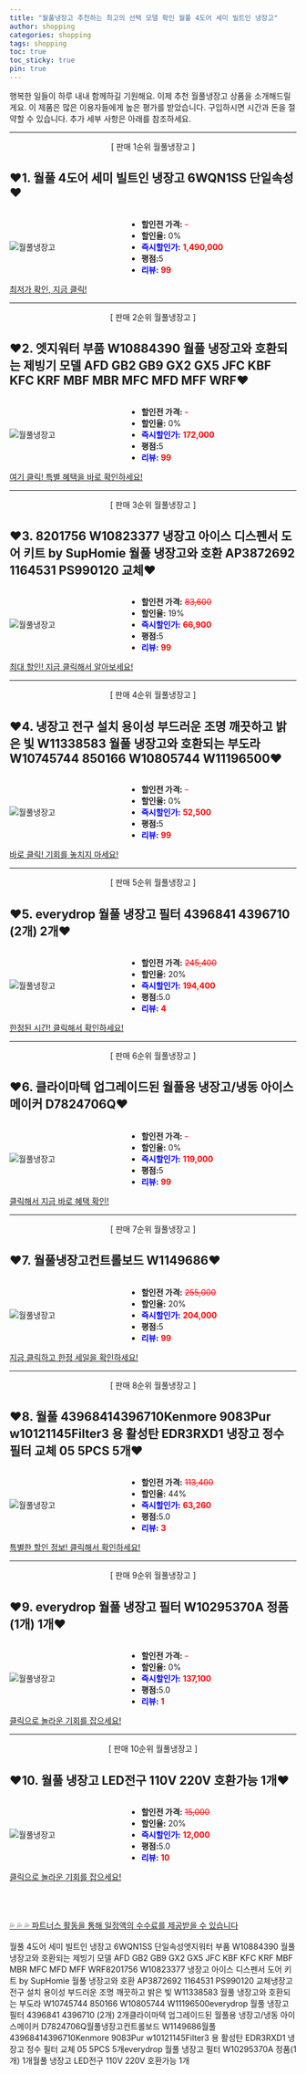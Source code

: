 ```yaml
---
title: "월풀냉장고 추천하는 최고의 선택 모델 확인 월풀 4도어 세미 빌트인 냉장고"
author: shopping
categories: shopping
tags: shopping
toc: true
toc_sticky: true
pin: true
---
```

행복한 일들이 하루 내내 함께하길 기원해요. 이제 추천 월풀냉장고 상품을 소개해드릴게요. 이 제품은 많은 이용자들에게 높은 평가를 받았습니다. 구입하시면 시간과 돈을 절약할 수 있습니다. 추가 세부 사항은 아래를 참조하세요.

---
<p class="toplist" style="margin: 0 auto; display: block; width: fit-content;">[ 판매 1순위 월풀냉장고 ]</p>

<h2><strong>❤️1. 월풀 4도어 세미 빌트인 냉장고 6WQN1SS 단일속성❤️</strong></h2>

<div style="display: flex; align-items: center;">
    <div style="flex: 0.4;">
        <img src="https://thumbnail6.coupangcdn.com/thumbnails/remote/230x230ex/image/vendor_inventory/3062/41b9a5862c37dd73bab6ad2409138ab33308e9d2ca12512150b7659dac4e.jpg" alt="월풀냉장고" style="max-width: 100%;">
    </div>
    <div style="flex: 0.6; margin-left: 10px;">
        <ul>
            <li><strong>할인전 가격:</strong> <del style="color: red;">-</del></li>
            <li><strong>할인율:</strong> 0%</li>
            <li><span style='color:blue'><strong>즉시할인가:</strong></span> <span style='color:red'><strong>1,490,000</strong></span></li>
            <li><strong>평점:</strong>5</li>
            <li><span style='color:blue'><strong>리뷰:</strong></span> <span style='color:red'><strong>99</strong></span></li>
        </ul>
    </div>
</div>
<div class="center">
    <a href="https://William4Davisa.github.io?lptag=AF9450613&subid=githubio&pageKey=8039057777&traceid=V0-153&itemId=22500622657&vendorItemId=89720059874" class="myButton">
        최저가 확인, 지금 클릭!
    </a>
</div>


---
<p class="toplist" style="margin: 0 auto; display: block; width: fit-content;">[ 판매 2순위 월풀냉장고 ]</p>

<h2><strong>❤️2. 엣지워터 부품 W10884390 월풀 냉장고와 호환되는 제빙기 모델 AFD GB2 GB9 GX2 GX5 JFC KBF KFC KRF MBF MBR MFC MFD MFF WRF❤️</strong></h2>

<div style="display: flex; align-items: center;">
    <div style="flex: 0.4;">
        <img src="https://thumbnail10.coupangcdn.com/thumbnails/remote/230x230ex/image/vendor_inventory/e465/cae228026a7d41477a5eb505417ea5f247ae735ebe54ff153ddc509ffd25.jpg" alt="월풀냉장고" style="max-width: 100%;">
    </div>
    <div style="flex: 0.6; margin-left: 10px;">
        <ul>
            <li><strong>할인전 가격:</strong> <del style="color: red;">-</del></li>
            <li><strong>할인율:</strong> 0%</li>
            <li><span style='color:blue'><strong>즉시할인가:</strong></span> <span style='color:red'><strong>172,000</strong></span></li>
            <li><strong>평점:</strong>5</li>
            <li><span style='color:blue'><strong>리뷰:</strong></span> <span style='color:red'><strong>99</strong></span></li>
        </ul>
    </div>
</div>
<div class="center">
    <a href="https://William4Davisa.github.io?lptag=AF9450613&subid=githubio&pageKey=8156018136&traceid=V0-153&itemId=23235630022&vendorItemId=90268090594" class="myButton">
        여기 클릭! 특별 혜택을 바로 확인하세요!
    </a>
</div>


---
<p class="toplist" style="margin: 0 auto; display: block; width: fit-content;">[ 판매 3순위 월풀냉장고 ]</p>

<h2><strong>❤️3. 8201756 W10823377 냉장고 아이스 디스펜서 도어 키트 by SupHomie 월풀 냉장고와 호환 AP3872692 1164531 PS990120 교체❤️</strong></h2>

<div style="display: flex; align-items: center;">
    <div style="flex: 0.4;">
        <img src="https://thumbnail7.coupangcdn.com/thumbnails/remote/230x230ex/image/vendor_inventory/ac3e/7c7d264d1cef154a803f67f85156c60946d294c8cf94e3fef6ff2d4d704a.jpg" alt="월풀냉장고" style="max-width: 100%;">
    </div>
    <div style="flex: 0.6; margin-left: 10px;">
        <ul>
            <li><strong>할인전 가격:</strong> <del style="color: red;">83,600</del></li>
            <li><strong>할인율:</strong> 19%</li>
            <li><span style='color:blue'><strong>즉시할인가:</strong></span> <span style='color:red'><strong>66,900</strong></span></li>
            <li><strong>평점:</strong>5</li>
            <li><span style='color:blue'><strong>리뷰:</strong></span> <span style='color:red'><strong>99</strong></span></li>
        </ul>
    </div>
</div>
<div class="center">
    <a href="https://William4Davisa.github.io?lptag=AF9450613&subid=githubio&pageKey=7889593165&traceid=V0-153&itemId=21596690191&vendorItemId=89902287262" class="myButton">
        최대 할인! 지금 클릭해서 알아보세요!
    </a>
</div>


---
<p class="toplist" style="margin: 0 auto; display: block; width: fit-content;">[ 판매 4순위 월풀냉장고 ]</p>

<h2><strong>❤️4. 냉장고 전구 설치 용이성 부드러운 조명 깨끗하고 밝은 빛 W11338583 월풀 냉장고와 호환되는 부도라 W10745744 850166 W10805744 W11196500❤️</strong></h2>

<div style="display: flex; align-items: center;">
    <div style="flex: 0.4;">
        <img src="https://thumbnail7.coupangcdn.com/thumbnails/remote/230x230ex/image/vendor_inventory/92b7/e33ffab92855eea33f50e89445e95a7019c6d3d269bb25c121d59feba900.jpg" alt="월풀냉장고" style="max-width: 100%;">
    </div>
    <div style="flex: 0.6; margin-left: 10px;">
        <ul>
            <li><strong>할인전 가격:</strong> <del style="color: red;">-</del></li>
            <li><strong>할인율:</strong> 0%</li>
            <li><span style='color:blue'><strong>즉시할인가:</strong></span> <span style='color:red'><strong>52,500</strong></span></li>
            <li><strong>평점:</strong>5</li>
            <li><span style='color:blue'><strong>리뷰:</strong></span> <span style='color:red'><strong>99</strong></span></li>
        </ul>
    </div>
</div>
<div class="center">
    <a href="https://William4Davisa.github.io?lptag=AF9450613&subid=githubio&pageKey=8162652960&traceid=V0-153&itemId=23276582902&vendorItemId=90308885846" class="myButton">
        바로 클릭! 기회를 놓치지 마세요!
    </a>
</div>


---
<p class="toplist" style="margin: 0 auto; display: block; width: fit-content;">[ 판매 5순위 월풀냉장고 ]</p>

<h2><strong>❤️5. everydrop 월풀 냉장고 필터 4396841 4396710 (2개) 2개❤️</strong></h2>

<div style="display: flex; align-items: center;">
    <div style="flex: 0.4;">
        <img src="https://thumbnail6.coupangcdn.com/thumbnails/remote/230x230ex/image/vendor_inventory/80b1/414be0051e3fadd86316222c9416266ff2c364b6dfd063876f54cf7981bf.jpg" alt="월풀냉장고" style="max-width: 100%;">
    </div>
    <div style="flex: 0.6; margin-left: 10px;">
        <ul>
            <li><strong>할인전 가격:</strong> <del style="color: red;">245,400</del></li>
            <li><strong>할인율:</strong> 20%</li>
            <li><span style='color:blue'><strong>즉시할인가:</strong></span> <span style='color:red'><strong>194,400</strong></span></li>
            <li><strong>평점:</strong>5.0</li>
            <li><span style='color:blue'><strong>리뷰:</strong></span> <span style='color:red'><strong>4</strong></span></li>
        </ul>
    </div>
</div>
<div class="center">
    <a href="https://William4Davisa.github.io?lptag=AF9450613&subid=githubio&pageKey=6301230654&traceid=V0-153&itemId=13030708252&vendorItemId=80293583872" class="myButton">
        한정된 시간! 클릭해서 확인하세요!
    </a>
</div>


---
<p class="toplist" style="margin: 0 auto; display: block; width: fit-content;">[ 판매 6순위 월풀냉장고 ]</p>

<h2><strong>❤️6. 클라이마텍 업그레이드된 월풀용 냉장고/냉동 아이스메이커 D7824706Q❤️</strong></h2>

<div style="display: flex; align-items: center;">
    <div style="flex: 0.4;">
        <img src="https://thumbnail10.coupangcdn.com/thumbnails/remote/230x230ex/image/vendor_inventory/43ad/b981611521c50112aa83e4a932f24cb155539bef1b7000cc144993159c6e.jpg" alt="월풀냉장고" style="max-width: 100%;">
    </div>
    <div style="flex: 0.6; margin-left: 10px;">
        <ul>
            <li><strong>할인전 가격:</strong> <del style="color: red;">-</del></li>
            <li><strong>할인율:</strong> 0%</li>
            <li><span style='color:blue'><strong>즉시할인가:</strong></span> <span style='color:red'><strong>119,000</strong></span></li>
            <li><strong>평점:</strong>5</li>
            <li><span style='color:blue'><strong>리뷰:</strong></span> <span style='color:red'><strong>99</strong></span></li>
        </ul>
    </div>
</div>
<div class="center">
    <a href="https://William4Davisa.github.io?lptag=AF9450613&subid=githubio&pageKey=6606167757&traceid=V0-153&itemId=14960336729&vendorItemId=90780093737" class="myButton">
        클릭해서 지금 바로 혜택 확인!
    </a>
</div>


---
<p class="toplist" style="margin: 0 auto; display: block; width: fit-content;">[ 판매 7순위 월풀냉장고 ]</p>

<h2><strong>❤️7. 월풀냉장고컨트롤보드 W1149686❤️</strong></h2>

<div style="display: flex; align-items: center;">
    <div style="flex: 0.4;">
        <img src="https://thumbnail9.coupangcdn.com/thumbnails/remote/230x230ex/image/vendor_inventory/c327/79dd867a6f7fc2c25f96702eea435cb7b41b9fa073b3151770448ae426f9.jpg" alt="월풀냉장고" style="max-width: 100%;">
    </div>
    <div style="flex: 0.6; margin-left: 10px;">
        <ul>
            <li><strong>할인전 가격:</strong> <del style="color: red;">255,000</del></li>
            <li><strong>할인율:</strong> 20%</li>
            <li><span style='color:blue'><strong>즉시할인가:</strong></span> <span style='color:red'><strong>204,000</strong></span></li>
            <li><strong>평점:</strong>5</li>
            <li><span style='color:blue'><strong>리뷰:</strong></span> <span style='color:red'><strong>99</strong></span></li>
        </ul>
    </div>
</div>
<div class="center">
    <a href="https://William4Davisa.github.io?lptag=AF9450613&subid=githubio&pageKey=8109654849&traceid=V0-153&itemId=22967730490&vendorItemId=90001732672" class="myButton">
        지금 클릭하고 한정 세일을 확인하세요!
    </a>
</div>


---
<p class="toplist" style="margin: 0 auto; display: block; width: fit-content;">[ 판매 8순위 월풀냉장고 ]</p>

<h2><strong>❤️8. 월풀 43968414396710Kenmore 9083Pur w10121145Filter3 용 활성탄 EDR3RXD1 냉장고 정수 필터 교체 05 5PCS 5개❤️</strong></h2>

<div style="display: flex; align-items: center;">
    <div style="flex: 0.4;">
        <img src="https://thumbnail8.coupangcdn.com/thumbnails/remote/230x230ex/image/vendor_inventory/023c/2246ec8a83b4c6fffa153567d52c31df84dfb3a6ed8e3889afeaa412a787.jpg" alt="월풀냉장고" style="max-width: 100%;">
    </div>
    <div style="flex: 0.6; margin-left: 10px;">
        <ul>
            <li><strong>할인전 가격:</strong> <del style="color: red;">113,400</del></li>
            <li><strong>할인율:</strong> 44%</li>
            <li><span style='color:blue'><strong>즉시할인가:</strong></span> <span style='color:red'><strong>63,260</strong></span></li>
            <li><strong>평점:</strong>5.0</li>
            <li><span style='color:blue'><strong>리뷰:</strong></span> <span style='color:red'><strong>3</strong></span></li>
        </ul>
    </div>
</div>
<div class="center">
    <a href="https://William4Davisa.github.io?lptag=AF9450613&subid=githubio&pageKey=7170058778&traceid=V0-153&itemId=18061685906&vendorItemId=88662370094" class="myButton">
        특별한 할인 정보! 클릭해서 확인하세요!
    </a>
</div>


---
<p class="toplist" style="margin: 0 auto; display: block; width: fit-content;">[ 판매 9순위 월풀냉장고 ]</p>

<h2><strong>❤️9. everydrop 월풀 냉장고 필터 W10295370A 정품(1개) 1개❤️</strong></h2>

<div style="display: flex; align-items: center;">
    <div style="flex: 0.4;">
        <img src="https://thumbnail9.coupangcdn.com/thumbnails/remote/230x230ex/image/vendor_inventory/0c4a/34b82276ef691a5d5340bccc25f003465c95a5ada4332b47d2a53ba17c13.jpg" alt="월풀냉장고" style="max-width: 100%;">
    </div>
    <div style="flex: 0.6; margin-left: 10px;">
        <ul>
            <li><strong>할인전 가격:</strong> <del style="color: red;">-</del></li>
            <li><strong>할인율:</strong> 0%</li>
            <li><span style='color:blue'><strong>즉시할인가:</strong></span> <span style='color:red'><strong>137,100</strong></span></li>
            <li><strong>평점:</strong>5.0</li>
            <li><span style='color:blue'><strong>리뷰:</strong></span> <span style='color:red'><strong>1</strong></span></li>
        </ul>
    </div>
</div>
<div class="center">
    <a href="https://William4Davisa.github.io?lptag=AF9450613&subid=githubio&pageKey=6301230679&traceid=V0-153&itemId=13030708466&vendorItemId=83621165276" class="myButton">
        클릭으로 놀라운 기회를 잡으세요!
    </a>
</div>


---
<p class="toplist" style="margin: 0 auto; display: block; width: fit-content;">[ 판매 10순위 월풀냉장고 ]</p>

<h2><strong>❤️10. 월풀 냉장고 LED전구 110V 220V 호환가능 1개❤️</strong></h2>

<div style="display: flex; align-items: center;">
    <div style="flex: 0.4;">
        <img src="https://thumbnail8.coupangcdn.com/thumbnails/remote/230x230ex/image/vendor_inventory/86c0/936e55d2dde2ab282606b12d953da087b3b415961a4a4010ece71f724214.jpg" alt="월풀냉장고" style="max-width: 100%;">
    </div>
    <div style="flex: 0.6; margin-left: 10px;">
        <ul>
            <li><strong>할인전 가격:</strong> <del style="color: red;">15,000</del></li>
            <li><strong>할인율:</strong> 20%</li>
            <li><span style='color:blue'><strong>즉시할인가:</strong></span> <span style='color:red'><strong>12,000</strong></span></li>
            <li><strong>평점:</strong>5.0</li>
            <li><span style='color:blue'><strong>리뷰:</strong></span> <span style='color:red'><strong>10</strong></span></li>
        </ul>
    </div>
</div>
<div class="center">
    <a href="https://William4Davisa.github.io?lptag=AF9450613&subid=githubio&pageKey=6396469475&traceid=V0-153&itemId=13660224994&vendorItemId=81341491952" class="myButton">
        클릭으로 놀라운 기회를 잡으세요!
    </a>
</div>

<br><br><br>[💦 💦 💦 파트너스 활동을 통해 일정액의 수수료를 제공받을 수 있습니다](https://link.coupang.com/a/bcpT2c)<br><br>월풀 4도어 세미 빌트인 냉장고 6WQN1SS 단일속성엣지워터 부품 W10884390 월풀 냉장고와 호환되는 제빙기 모델 AFD GB2 GB9 GX2 GX5 JFC KBF KFC KRF MBF MBR MFC MFD MFF WRF8201756 W10823377 냉장고 아이스 디스펜서 도어 키트 by SupHomie 월풀 냉장고와 호환 AP3872692 1164531 PS990120 교체냉장고 전구 설치 용이성 부드러운 조명 깨끗하고 밝은 빛 W11338583 월풀 냉장고와 호환되는 부도라 W10745744 850166 W10805744 W11196500everydrop 월풀 냉장고 필터 4396841 4396710 (2개) 2개클라이마텍 업그레이드된 월풀용 냉장고/냉동 아이스메이커 D7824706Q월풀냉장고컨트롤보드 W1149686월풀 43968414396710Kenmore 9083Pur w10121145Filter3 용 활성탄 EDR3RXD1 냉장고 정수 필터 교체 05 5PCS 5개everydrop 월풀 냉장고 필터 W10295370A 정품(1개) 1개월풀 냉장고 LED전구 110V 220V 호환가능 1개